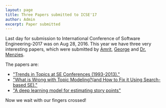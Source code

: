 ```yaml
---
layout: page
title: Three Papers submitted to ICSE'17
author: Admin
excerpt: Paper submitted 
---
```


Last day for submission to International Conference of Software Engineering-2017 was on Aug 28, 2016. 
This year we have three very interesting papers, which were submitted by [Amrit](/people/2014/05/17/Amritanshu-Agrawal/), [George](/people/2014/05/18/George-Mathew/) and [Dr. Menzies](/people/2014/10/06/Tim-Menzies/). 

The papers are:

+ ["Trends in Topics at SE Conferences (1993-2013)."](https://arxiv.org/abs/1608.08100)
+ ["What is Wrong with Topic Modeling?(and How to Fix it Using Search-based SE)."](https://arxiv.org/abs/1608.08176)
+ ["A deep learning model for estimating story points"](http://arxiv.org/abs/1609.00489)

Now we wait with our fingers crossed!
